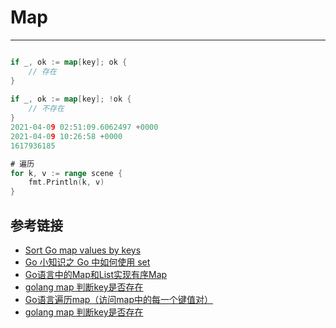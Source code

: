 # Map
***

```go

if _, ok := map[key]; ok {
    // 存在
}
 
if _, ok := map[key]; !ok {
    // 不存在
}
2021-04-09 02:51:09.6062497 +0000
2021-04-09 10:26:58 +0000
1617936185

# 遍历
for k, v := range scene {
    fmt.Println(k, v)
}
```

## 参考链接
- [Sort Go map values by keys](https://stackoverflow.com/questions/23330781/sort-go-map-values-by-keys)
- [Go 小知识之 Go 中如何使用 set](https://cloud.tencent.com/developer/article/1476818)
- [Go语言中的Map和List实现有序Map](https://blog.csdn.net/DeveloperRen/article/details/82761749)
- [golang map 判断key是否存在](https://blog.csdn.net/whatday/article/details/106935993)
- [Go语言遍历map（访问map中的每一个键值对）](http://c.biancheng.net/view/32.html)
- [golang map 判断key是否存在](https://blog.csdn.net/whatday/article/details/106935993)